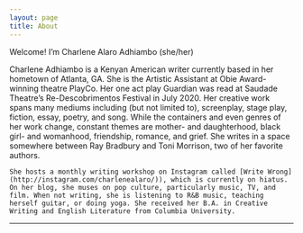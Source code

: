 ```yaml
---
layout: page
title: About
---
```


<p class="message">
  Welcome! I’m Charlene Alaro Adhiambo (she/her)
</p>

   Charlene Adhiambo is a Kenyan American writer currently based in her hometown of Atlanta, GA. She is the Artistic Assistant at Obie Award-winning theatre PlayCo. Her one act play Guardian was read at Saudade Theatre’s Re-Descobrimentos Festival in July 2020. Her creative work spans many mediums including (but not limited to), screenplay, stage play, fiction, essay, poetry, and song. While the containers and even genres of her work change, constant themes are mother- and daughterhood, black girl- and womanhood, friendship, romance, and grief. She writes in a space somewhere between Ray Bradbury and Toni Morrison, two of her favorite authors. 
   
    She hosts a monthly writing workshop on Instagram called [Write Wrong](http://instagram.com/charlenealaro/)), which is currently on hiatus. On her blog, she muses on pop culture, particularly music, TV, and film. When not writing, she is listening to R&B music, teaching herself guitar, or doing yoga. She received her B.A. in Creative Writing and English Literature from Columbia University. 

   
   
  
   


-----